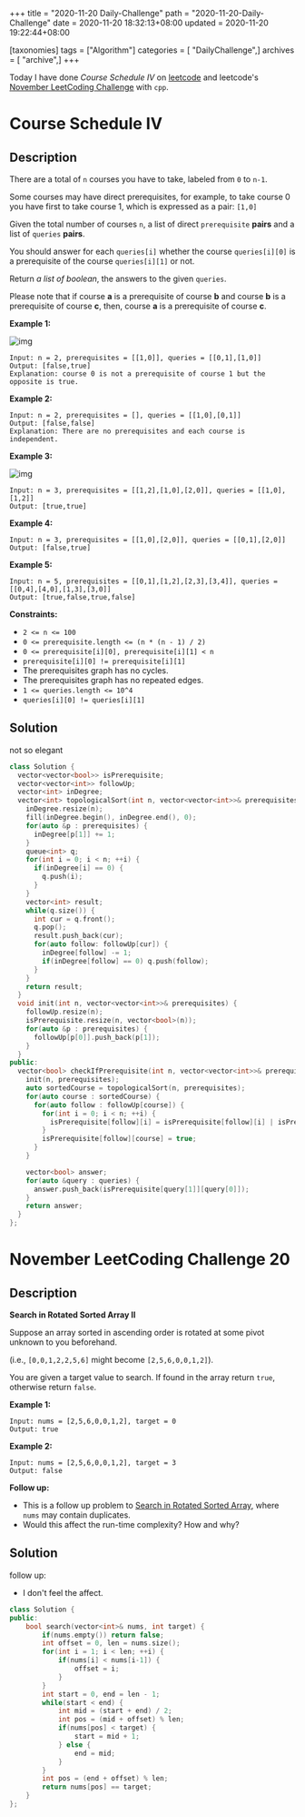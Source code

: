 +++
title = "2020-11-20 Daily-Challenge"
path = "2020-11-20-Daily-Challenge"
date = 2020-11-20 18:32:13+08:00
updated = 2020-11-20 19:22:44+08:00

[taxonomies]
tags = ["Algorithm"]
categories = [ "DailyChallenge",]
archives = [ "archive",]
+++

Today I have done *Course Schedule IV* on [leetcode](https://leetcode.com/problems/course-schedule-iv/) and leetcode's [November LeetCoding Challenge](https://leetcode.com/explore/challenge/card/november-leetcoding-challenge/566/week-3-november-15th-november-21st/3537/) with `cpp`.

<!-- more -->

# Course Schedule IV

## Description

There are a total of `n` courses you have to take, labeled from `0` to `n-1`.

Some courses may have direct prerequisites, for example, to take course 0 you have first to take course 1, which is expressed as a pair: `[1,0]`

Given the total number of courses `n`, a list of direct `prerequisite` **pairs** and a list of `queries` **pairs**.

You should answer for each `queries[i]` whether the course `queries[i][0]` is a prerequisite of the course `queries[i][1]` or not.

Return *a list of boolean*, the answers to the given `queries`.

Please note that if course **a** is a prerequisite of course **b** and course **b** is a prerequisite of course **c**, then, course **a** is a prerequisite of course **c**.

**Example 1:**

![img](https://assets.leetcode.com/uploads/2020/04/17/graph.png)

```
Input: n = 2, prerequisites = [[1,0]], queries = [[0,1],[1,0]]
Output: [false,true]
Explanation: course 0 is not a prerequisite of course 1 but the opposite is true.
```

**Example 2:**

```
Input: n = 2, prerequisites = [], queries = [[1,0],[0,1]]
Output: [false,false]
Explanation: There are no prerequisites and each course is independent.
```

**Example 3:**

![img](https://assets.leetcode.com/uploads/2020/04/17/graph-1.png)

```
Input: n = 3, prerequisites = [[1,2],[1,0],[2,0]], queries = [[1,0],[1,2]]
Output: [true,true]
```

**Example 4:**

```
Input: n = 3, prerequisites = [[1,0],[2,0]], queries = [[0,1],[2,0]]
Output: [false,true]
```

**Example 5:**

```
Input: n = 5, prerequisites = [[0,1],[1,2],[2,3],[3,4]], queries = [[0,4],[4,0],[1,3],[3,0]]
Output: [true,false,true,false]
```

**Constraints:**

- `2 <= n <= 100`
- `0 <= prerequisite.length <= (n * (n - 1) / 2)`
- `0 <= prerequisite[i][0], prerequisite[i][1] < n`
- `prerequisite[i][0] != prerequisite[i][1]`
- The prerequisites graph has no cycles.
- The prerequisites graph has no repeated edges.
- `1 <= queries.length <= 10^4`
- `queries[i][0] != queries[i][1]`

## Solution

not so elegant

``` cpp
class Solution {
  vector<vector<bool>> isPrerequisite;
  vector<vector<int>> followUp;
  vector<int> inDegree;
  vector<int> topologicalSort(int n, vector<vector<int>>& prerequisites) {
    inDegree.resize(n);
    fill(inDegree.begin(), inDegree.end(), 0);
    for(auto &p : prerequisites) {
      inDegree[p[1]] += 1;
    }
    queue<int> q;
    for(int i = 0; i < n; ++i) {
      if(inDegree[i] == 0) {
        q.push(i);
      }
    }
    vector<int> result;
    while(q.size()) {
      int cur = q.front();
      q.pop();
      result.push_back(cur);
      for(auto follow: followUp[cur]) {
        inDegree[follow] -= 1;
        if(inDegree[follow] == 0) q.push(follow);
      }
    }
    return result;
  }
  void init(int n, vector<vector<int>>& prerequisites) {
    followUp.resize(n);
    isPrerequisite.resize(n, vector<bool>(n));
    for(auto &p : prerequisites) {
      followUp[p[0]].push_back(p[1]);
    }
  }
public:
  vector<bool> checkIfPrerequisite(int n, vector<vector<int>>& prerequisites, vector<vector<int>>& queries) {
    init(n, prerequisites);
    auto sortedCourse = topologicalSort(n, prerequisites);
    for(auto course : sortedCourse) {
      for(auto follow : followUp[course]) {
        for(int i = 0; i < n; ++i) {
          isPrerequisite[follow][i] = isPrerequisite[follow][i] | isPrerequisite[course][i];
        }
        isPrerequisite[follow][course] = true;
      }
    }

    vector<bool> answer;
    for(auto &query : queries) {
      answer.push_back(isPrerequisite[query[1]][query[0]]);
    }
    return answer;
  }
};
```

# November LeetCoding Challenge 20

## Description

**Search in Rotated Sorted Array II**

Suppose an array sorted in ascending order is rotated at some pivot unknown to you beforehand.

(i.e., `[0,0,1,2,2,5,6]` might become `[2,5,6,0,0,1,2]`).

You are given a target value to search. If found in the array return `true`, otherwise return `false`.

**Example 1:**

```
Input: nums = [2,5,6,0,0,1,2], target = 0
Output: true
```

**Example 2:**

```
Input: nums = [2,5,6,0,0,1,2], target = 3
Output: false
```

**Follow up:**

- This is a follow up problem to [Search in Rotated Sorted Array](https://leetcode.com/problems/search-in-rotated-sorted-array/description/), where `nums` may contain duplicates.
- Would this affect the run-time complexity? How and why?

## Solution

follow up:

- I don't feel the affect.

``` cpp
class Solution {
public:
    bool search(vector<int>& nums, int target) {
        if(nums.empty()) return false;
        int offset = 0, len = nums.size();
        for(int i = 1; i < len; ++i) {
            if(nums[i] < nums[i-1]) {
                offset = i;
            }
        }
        int start = 0, end = len - 1;
        while(start < end) {
            int mid = (start + end) / 2;
            int pos = (mid + offset) % len;
            if(nums[pos] < target) {
                start = mid + 1;
            } else {
                end = mid;
            }
        }
        int pos = (end + offset) % len;
        return nums[pos] == target;
    }
};
```
